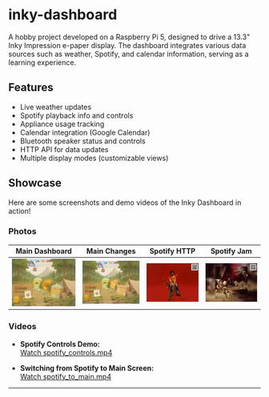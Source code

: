 # inky-dashboard
A hobby project developed on a Raspberry Pi 5, designed to drive a 13.3" Inky Impression e-paper display. The dashboard integrates various data sources such as weather, Spotify, and calendar information, serving as a learning experience.


## Features

- Live weather updates
- Spotify playback info and controls
- Appliance usage tracking
- Calendar integration (Google Calendar)
- Bluetooth speaker status and controls
- HTTP API for data updates
- Multiple display modes (customizable views)


## Showcase

Here are some screenshots and demo videos of the Inky Dashboard in action!

### Photos

| Main Dashboard | Main Changes | Spotify HTTP | Spotify Jam |
|:--------------:|:-----------:|:------------:|:-----------:|
| ![Main Dashboard](images/main(1).png) | ![Main Changes](images/main_changes(2).png) | ![Spotify HTTP](images/spotify_http(1).png) | ![Spotify Jam](images/spotify_jam(2).png) |

### Videos

- **Spotify Controls Demo:**  
  [Watch spotify_controls.mp4](images/spotify_controls.mp4)

- **Switching from Spotify to Main Screen:**  
  [Watch spotify_to_main.mp4](images/spotify_to_main.mp4)

---

